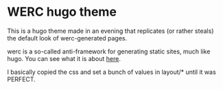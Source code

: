 # WERC hugo theme

This is a hugo theme made in an evening that replicates (or rather steals) the default look of werc-generated pages.

werc is a so-called anti-framework for generating static sites, much like hugo. You can see what it is about [here](http://werc.cat-v.org/).

I basically copied the css and set a bunch of values in layout/* until it was PERFECT.
